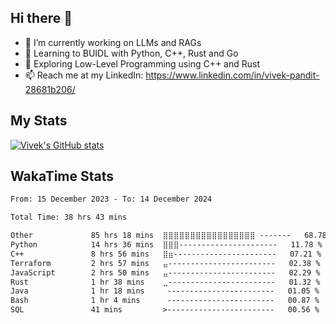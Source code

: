 ## Hi there 👋

- 🔭 I’m currently working on LLMs and RAGs
- 🌱 Learning to BUIDL with Python, C++, Rust and Go 
- 🤔 Exploring Low-Level Programming using C++ and Rust 
- 📫 Reach me at my LinkedIn: https://www.linkedin.com/in/vivek-pandit-28681b206/

## My Stats
[![Vivek's GitHub stats](https://github-readme-stats.vercel.app/api?username=ipanditi&show_icons=true&theme=dark)](https://ipanditi.github.io/)

## WakaTime Stats
<!--START_SECTION:waka-->

```txt
From: 15 December 2023 - To: 14 December 2024

Total Time: 38 hrs 43 mins

Other             85 hrs 18 mins  ⣿⣿⣿⣿⣿⣿⣿⣿⣿⣿⣿⣿⣿⣿⣿⣿⣿ -------   68.78 %
Python            14 hrs 36 mins  ⣿⣿⣿----------------------   11.78 %
C++               8 hrs 56 mins   ⣿⣶-----------------------   07.21 %
Terraform         2 hrs 57 mins   ⣤------------------------   02.38 %
JavaScript        2 hrs 50 mins   ⣤------------------------   02.29 %
Rust              1 hr 38 mins    ⣀------------------------   01.32 %
Java              1 hr 18 mins     ------------------------   01.05 %
Bash              1 hr 4 mins      ------------------------   00.87 %
SQL               41 mins         >------------------------   00.56 %
```

<!--END_SECTION:waka-->


